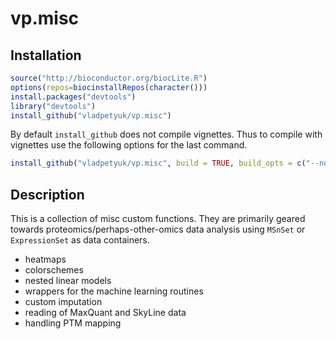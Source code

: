 vp.misc
======

## Installation
```r
source("http://bioconductor.org/biocLite.R")
options(repos=biocinstallRepos(character()))
install.packages("devtools")
library("devtools")
install_github("vladpetyuk/vp.misc")
```
By default `install_github` does not compile vignettes. Thus to compile with vignettes use the following options for the last command.
```r
install_github("vladpetyuk/vp.misc", build = TRUE, build_opts = c("--no-resave-data", "--no-manual"))
```

## Description
This is a collection of misc custom functions.  They are primarily geared towards proteomics/perhaps-other-omics data analysis using `MSnSet` or `ExpressionSet` as data containers.  
* heatmaps
* colorschemes
* nested linear models
* wrappers for the machine learning routines
* custom imputation
* reading of MaxQuant and SkyLine data
* handling PTM mapping
